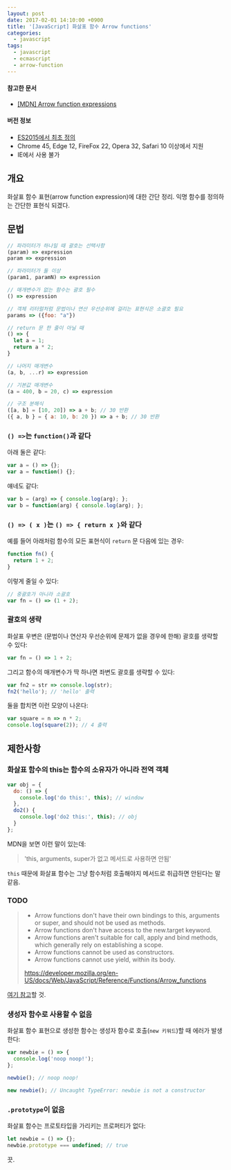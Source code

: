 ```yaml
---
layout: post
date: 2017-02-01 14:10:00 +0900
title: '[JavaScript] 화살표 함수 Arrow functions'
categories:
  - javascript
tags:
  - javascript
  - ecmascript
  - arrow-function
---
```


#### 참고한 문서

- [\[MDN\] Arrow function expressions](https://developer.mozilla.org/en-US/docs/Web/JavaScript/Reference/Functions/Arrow_functions)

#### 버전 정보

- [ES2015에서 최초 정의](https://262.ecma-international.org/6.0/)
- Chrome 45, Edge 12, FireFox 22, Opera 32, Safari 10 이상에서 지원
- IE에서 사용 불가

## 개요

화살표 함수 표현(arrow function expression)에 대한 간단 정리. 익명 함수를 정의하는 간단한 표현식 되겠다.

## 문법

```js
// 파라미터가 하나일 때 괄호는 선택사항
(param) => expression
param => expression

// 파라미터가 둘 이상
(param1, paramN) => expression

// 매개변수가 없는 함수는 괄호 필수
() => expression

// 객체 리터럴처럼 문법이나 연산 우선순위에 걸리는 표현식은 소괄호 필요
params => ({foo: "a"})

// return 문 한 줄이 아닐 때
() => {
  let a = 1;
  return a * 2;
}

// 나머지 매개변수
(a, b, ...r) => expression

// 기본값 매개변수
(a = 400, b = 20, c) => expression

// 구조 분해식
([a, b] = [10, 20]) => a + b; // 30 반환
({ a, b } = { a: 10, b: 20 }) => a + b; // 30 반환
```

### `() =>`는 `function()`과 같다

아래 둘은 같다:

```js
var a = () => {};
var a = function() {};
```

얘네도 같다:

```js
var b = (arg) => { console.log(arg); };
var b = function(arg) { console.log(arg); };
```

### `() => ( x )`는 `() => { return x }`와 같다

예를 들어 아래처럼 함수의 모든 표현식이 `return` 문 다음에 있는 경우:

```js
function fn() {
  return 1 + 2;
}
```

이렇게 줄일 수 있다:

```js
// 중괄호가 아니라 소괄호
var fn = () => (1 + 2);
```

### 괄호의 생략

화살표 우변은 (문법이나 연산자 우선순위에 문제가 없을 경우에 한해) 괄호를 생략할 수 있다:

```js
var fn = () => 1 + 2;
```

그리고 함수의 매개변수가 딱 하나면 좌변도 괄호를 생략할 수 있다:

```js
var fn2 = str => console.log(str);
fn2('hello'); // 'hello' 출력
```

둘을 합치면 이런 모양이 나온다:

```js
var square = n => n * 2;
console.log(square(2)); // 4 출력
```

## 제한사항

### 화살표 함수의 this는 함수의 소유자가 아니라 전역 객체

```js
var obj = {
  do: () => {
    console.log('do this:', this); // window
  },
  do2() {
    console.log('do2 this:', this); // obj
  }
};
```

MDN을 보면 이런 말이 있는데:

> 'this, arguments, super가 없고 메서드로 사용하면 안됨'

`this` 때문에 화살표 함수는 그냥 함수처럼 호출해야지 메서드로 취급하면 안된다는 말 같음.

### TODO

> - Arrow functions don't have their own bindings to this, arguments or super, and should not be used as methods.
> - Arrow functions don't have access to the new.target keyword.
> - Arrow functions aren't suitable for call, apply and bind methods, which generally rely on establishing a scope.
> - Arrow functions cannot be used as constructors.
> - Arrow functions cannot use yield, within its body.
>
> https://developer.mozilla.org/en-US/docs/Web/JavaScript/Reference/Functions/Arrow_functions

[여기 참고](https://developer.mozilla.org/en-US/docs/Glossary/Method)할 것.

### 생성자 함수로 사용할 수 없음

화살표 함수 표현으로 생성한 함수는 생성자 함수로 호출(`new 키워드`)할 때 에러가 발생한다:

```js
var newbie = () => {
  console.log('noop noop!');
};

newbie(); // noop noop!

new newbie(); // Uncaught TypeError: newbie is not a constructor
```

### `.prototype`이 없음

화살표 함수는 프로토타입을 가리키는 프로퍼티가 없다:

```js
let newbie = () => {};
newbie.prototype === undefined; // true
```

끗.
